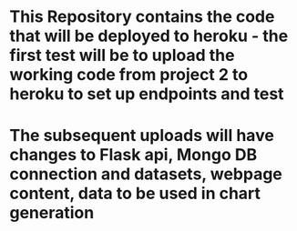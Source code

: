 # This Repository contains the code that will be deployed to heroku - the first test will be to upload the working code from project 2 to heroku to set up endpoints and test 
#  The subsequent uploads will have changes to Flask api, Mongo DB connection and datasets, webpage content, data to be used in chart generation
